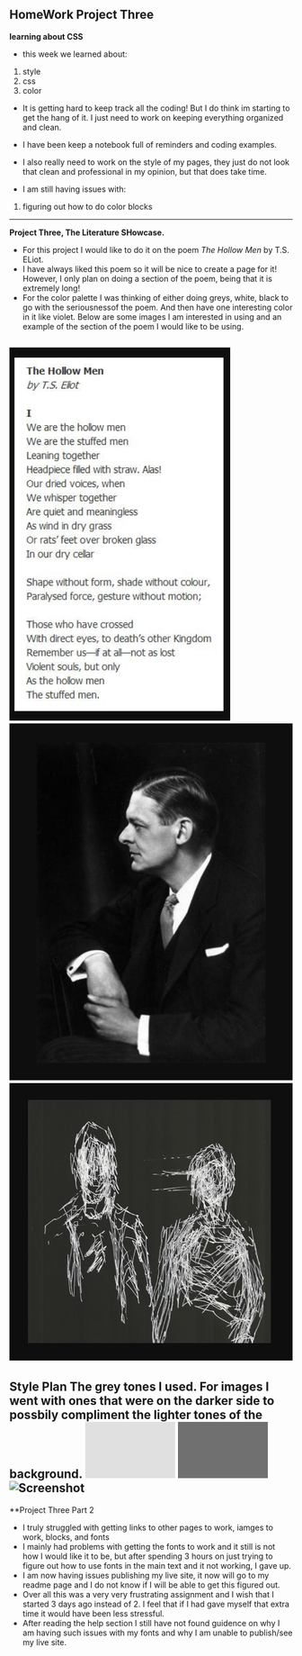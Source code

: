 ## HomeWork Project Three
**learning about CSS**

- this week we learned about:


1. style
2. css
3. color


- It is getting hard to keep track all the coding! But I do think im starting to get the hang of it. I just need to work on keeping everything organized and clean.
- I have been keep a notebook full of reminders and coding examples.
- I also really need to work on the style of my pages, they just do not look that clean and professional in my opinion, but that does take time.


-  I am still having issues with:


1. figuring out how to do color blocks
***
**Project Three, The Literature SHowcase.**
- For this project I would like to do it on the poem *The Hollow Men* by T.S. ELiot.
- I have always liked this poem so it will be nice to create a page for it! However, I only plan on doing a section of the poem, being that it is extremely long!
- For the color palette I was thinking of either doing greys, white, black to go with the seriousnessof the poem. And then have one interesting color in it like violet. Below are some images I am interested in using and an example of the section of the poem I would like to be using.

![Screenshot](./images/screenshot-6.png)
![Screenshot](./images/screenshot-7.png)
![Screenshot](./images/screenshot-8.png)
---
Style Plan
The grey tones I used.
For images I went with ones that were on the darker side to possbily compliment the lighter tones of the background.
![Screenshot](./images/color-1.png)
![Screenshot](./images/color-2.png)
![Screenshot](.images/color-3.png)
---
**Project Three Part 2
- I truly struggled with getting links to other pages to work, iamges to work, blocks, and fonts
- I mainly had problems with getting the fonts to work and it still is not how I would like it to be, but after spending 3 hours on just trying to figure out how to use fonts in the main text and it not working, I gave up.
- I am now having issues publishing my live site, it now will go to my readme page and I do not know if I will be able to get this figured out.
- Over all this was a very very frustrating assignment and I wish that I started 3 days ago instead of 2. I feel that if I had gave myself that extra time it would have been less stressful.
- After reading the help section I still have not found guidence on why I am having such issues with my fonts and why I am unable to publish/see my live site.
